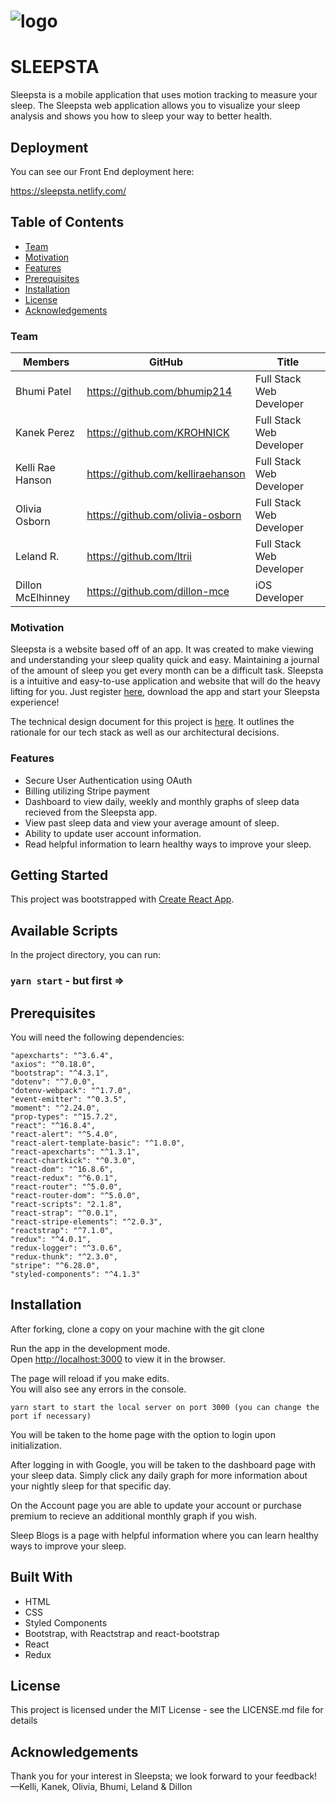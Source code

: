 # ![logo](https://sleepsta.netlify.com/static/media/sleep.0159858e.png)

# SLEEPSTA
Sleepsta is a mobile application that uses motion tracking to measure your sleep. The Sleepsta web application allows you to visualize your sleep analysis and shows you how to sleep your way to better health.

## Deployment
You can see our Front End deployment here:

https://sleepsta.netlify.com/

## Table of Contents
- [Team](#Team)
- [Motivation](#Motivation)
- [Features](#Features)
- [Prerequisites](#Prerequisites)
- [Installation](#Installation)
- [License](#License)
- [Acknowledgements](#Acknowledgements)

### Team 
|        Members         |                GitHub             |           Title           | 
|------------------------|-----------------------------------|---------------------------|
|     Bhumi Patel        | https://github.com/bhumip214      | Full Stack Web Developer  |
|     Kanek Perez        | https://github.com/KROHNICK       | Full Stack Web Developer  |
|     Kelli Rae Hanson   | https://github.com/kelliraehanson | Full Stack Web Developer  |
|     Olivia Osborn      | https://github.com/olivia-osborn  | Full Stack Web Developer  |
|     Leland R.          | https://github.com/ltrii          | Full Stack Web Developer  |
|     Dillon McElhinney  | https://github.com/dillon-mce     | iOS Developer             |

### Motivation
Sleepsta is a website based off of an app. It was created to make viewing and understanding your sleep quality quick and easy. Maintaining a journal of the amount of sleep you get every month can be a difficult task. Sleepsta is a intuitive and easy-to-use application and website that will do the heavy lifting for you. Just register [here](https://sleepsta.netlify.com/), download the app and start your Sleepsta experience! 

The technical design document for this project is [here](https://docs.google.com/document/d/1lgsDKrwKYQDkBN5p4uRPz3knToZykJBENgGD-aW8E3U/edit?usp=sharing). It outlines the rationale for our tech stack as well as our architectural decisions.

### Features
- Secure User Authentication using OAuth
- Billing utilizing Stripe payment
- Dashboard to view daily, weekly and monthly graphs of sleep data recieved from the Sleepsta app.
- View past sleep data and view your average amount of sleep. 
- Ability to update user account information. 
- Read helpful information to learn healthy ways to improve your sleep.

## Getting Started
This project was bootstrapped with [Create React App](https://github.com/facebook/create-react-app).

## Available Scripts
In the project directory, you can run:

### `yarn start` - but first =>

## Prerequisites
You will need the following dependencies:

    "apexcharts": "^3.6.4",
    "axios": "^0.18.0",
    "bootstrap": "^4.3.1",
    "dotenv": "^7.0.0",
    "dotenv-webpack": "^1.7.0",
    "event-emitter": "^0.3.5",
    "moment": "^2.24.0",
    "prop-types": "^15.7.2",
    "react": "^16.8.4",
    "react-alert": "^5.4.0",
    "react-alert-template-basic": "^1.0.0",
    "react-apexcharts": "^1.3.1",
    "react-chartkick": "^0.3.0",
    "react-dom": "^16.8.6",
    "react-redux": "^6.0.1",
    "react-router": "^5.0.0",
    "react-router-dom": "^5.0.0",
    "react-scripts": "2.1.8",
    "react-strap": "^0.0.1",
    "react-stripe-elements": "^2.0.3",
    "reactstrap": "^7.1.0",
    "redux": "^4.0.1",
    "redux-logger": "^3.0.6",
    "redux-thunk": "^2.3.0",
    "stripe": "^6.28.0",
    "styled-components": "^4.1.3"

## Installation
After forking, clone a copy on your machine with the git clone <repo name> 

Run the app in the development mode.<br>
Open [http://localhost:3000](http://localhost:3000) to view it in the browser.

The page will reload if you make edits.<br>
You will also see any errors in the console.

`yarn start to start the local server on port 3000 (you can change the port if necessary)`

You will be taken to the home page with the option to login upon initialization.

After logging in with Google, you will be taken to the dashboard page with your sleep data. Simply click any daily graph for more information about your nightly sleep for that specific day.

On the Account page you are able to update your account or purchase premium to recieve an additional monthly graph if you wish. 

Sleep Blogs is a page with helpful information where you can learn healthy ways to improve your sleep.

## Built With
* HTML
* CSS
* Styled Components
* Bootstrap, with Reactstrap and react-bootstrap
* React
* Redux

## License
This project is licensed under the MIT License - see the LICENSE.md file for details

## Acknowledgements
Thank you for your interest in Sleepsta; we look forward to your feedback! 
—Kelli, Kanek, Olivia, Bhumi, Leland & Dillon